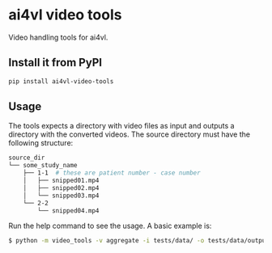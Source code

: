 
# ai4vl video tools

Video handling tools for ai4vl.

## Install it from PyPI

```bash
pip install ai4vl-video-tools
```

## Usage

The tools expects a directory with video files as input and outputs a directory with the converted videos.
The source directory must have the following structure:

```bash
source_dir
└── some_study_name
    ├── 1-1  # these are patient number - case number
    │   ├── snipped01.mp4
    │   ├── snipped02.mp4
    │   └── snipped03.mp4
    └── 2-2
        └── snipped04.mp4
```

Run the help command to see the usage. A basic example is:

```bash
$ python -m video_tools -v aggregate -i tests/data/ -o tests/data/output -s 1
```
